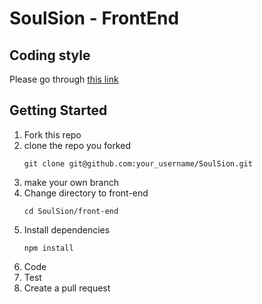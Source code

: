 # SoulSion - FrontEnd

## Coding style
Please go through [this link](https://www.soulsion.com/?route=contribute_front-end)

## Getting Started

1. Fork this repo
2. clone the repo you forked
    ```
    git clone git@github.com:your_username/SoulSion.git
    ```
3. make your own branch
4. Change directory to front-end
    ```
    cd SoulSion/front-end
    ```
5. Install dependencies
    ```
    npm install
    ```
6. Code
7. Test
8. Create a pull request